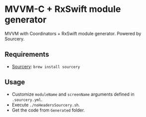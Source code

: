 # MVVM-C + RxSwift module generator
MVVM with Coordinators + RxSwift module generator. Powered by Sourcery.

## Requirements
- [Sourcery](https://github.com/krzysztofzablocki/Sourcery): `brew install sourcery`

## Usage
- Customize `moduleName` and `screenName` arguments defined in `.sourcery.yml`.
- Execute `./noHeadersSourcery.sh`.
- Get the code from `Generated` folder.

